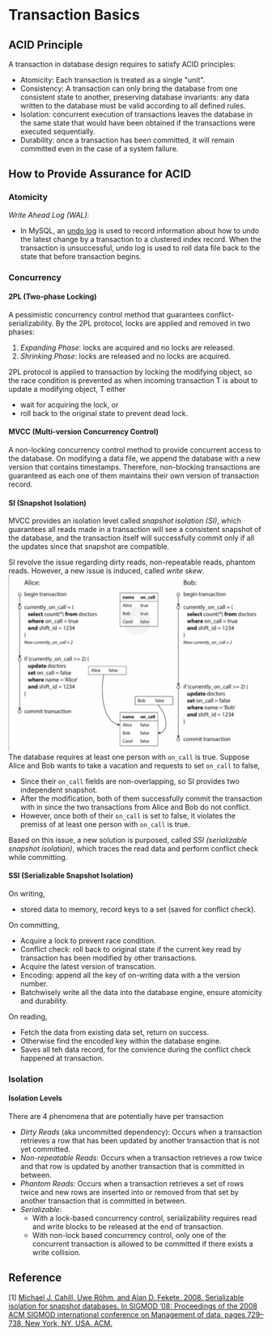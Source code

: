 # Transaction Basics
## ACID Principle
A transaction in database design requires to satisfy ACID principles:
- Atomicity: Each transaction is treated as a single "unit".
- Consistency: A transaction can only bring the database from one consistent
state to another, preserving database invariants: any data written to the
database must be valid according to all defined rules.
- Isolation: concurrent execution of transactions leaves the database in the
same state that would have been obtained if the transactions were executed
sequentially.
- Durability: once a transaction has been committed, it will remain committed
even in the case of a system failure.

## How to Provide Assurance for ACID
### Atomicity
*Write Ahead Log (WAL)*:
- In MySQL, an
[undo log](https://dev.mysql.com/doc/refman/8.0/en/innodb-undo-logs.html)
is used to record information about how to undo the latest change by a
transaction to a clustered index record. When the transaction is unsuccessful,
undo log is used to roll data file back to the state that before transaction
begins.

### Concurrency
#### 2PL (Two-phase Locking)
A pessimistic concurrency control method that guarantees 
conflict-serializability. By the 2PL protocol, locks are applied and removed 
in two phases:
1. *Expanding Phase*: locks are acquired and no locks are released.
2. *Shrinking Phase*: locks are released and no locks are acquired.

2PL protocol is applied to transaction by locking the modifying object, so 
the race condition is prevented as when incoming transaction T is about to 
update a modifying object, T either 
- wait for acquiring the lock, or 
- roll back to the original state to prevent dead lock.

#### MVCC (Multi-version Concurrency Control)
A non-locking concurrency control method to provide concurrent access to the
database. On modifying a data file, we append the database with a new version
that contains timestamps. Therefore, non-blocking transactions are guaranteed
as each one of them maintains their own version of transaction record.

#### SI (Snapshot Isolation)
MVCC provides an isolation level called *snapshot isolation (SI)*, which 
guarantees all reads made in a transaction will see a consistent snapshot of 
the database, and the transaction itself will successfully commit only if all 
the updates since that snapshot are compatible.

SI revolve the issue regarding dirty reads, non-repeatable reads, phantom 
reads. However, a new issue is induced, called *write skew*.
![Write Skew Example](./img/write-skew.png)
The database requires at least one person with `on_call` is true. Suppose Alice 
and Bob wants to take a vacation and requests to set `on_call` to false, 
- Since their `on_call` fields are non-overlapping, so SI provides two 
independent snapshot.
- After the modification, both of them successfully commit the transaction 
with in since the two transactions from Alice and Bob do not conflict.
- However, once both of their `on_call` is set to false, it violates the 
premiss of at least one person with `on_call` is true.

Based on this issue, a new solution is purposed, called *SSI (serializable 
snapshot isolation)*, which traces the read data and perform conflict check 
while committing.

#### SSI (Serializable Snapshot Isolation)
On writing,
- stored data to memory, record keys to a set (saved for conflict check).

On committing,
- Acquire a lock to prevent race condition.
- Conflict check: roll back to original state if the current key read by 
transaction has been modified by other transactions.
- Acquire the latest version of transcation.
- Encoding: append all the key of on-writing data with a the version number.
- Batchwisely write all the data into the database engine, ensure atomicity 
and durability.

On reading,
- Fetch the data from existing data set, return on success.
- Otherwise find the encoded key within the database engine.
- Saves all teh data record, for the convience during the conflict check 
happened at transaction.

### Isolation
#### Isolation Levels
There are 4 phenomena that are potentially have per transaction
- *Dirty Reads* (aka uncommitted dependency): Occurs when  a transaction
retrieves a row that has been updated by another transaction that is not yet
committed.
- *Non-repeatable Reads*: Occurs when a transaction retrieves a row twice and
that row is updated by another transaction that is committed in between.
- *Phantom Reads*: Occurs when a transaction retrieves a set of rows twice and
new rows are inserted into or removed from that set by another transaction that
is committed in between.
- *Serializable*:
  - With a lock-based concurrency control, serializability requires read and
  write blocks to be released at the end of transaction.
  - With non-lock based concurrency control, only one of the concurrent
  transaction is allowed to be committed if there exists a write collision.

## Reference 
\[1\] [Michael J. Cahill, Uwe Röhm, and Alan D. Fekete. 2008. Serializable 
isolation for snapshot databases. In SIGMOD ’08: Proceedings of the 2008 ACM 
SIGMOD international conference on Management of data, pages 729–738, New 
York, NY, USA. ACM.](https://dl.acm.org/doi/10.1145/1376616.1376690)
